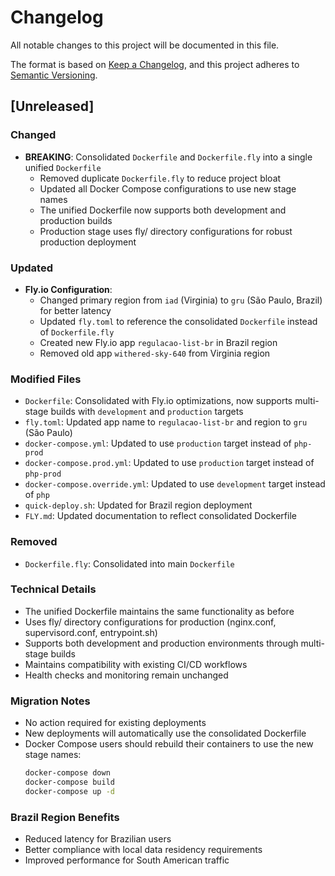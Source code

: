 # Changelog

All notable changes to this project will be documented in this file.

The format is based on [Keep a Changelog](https://keepachangelog.com/en/1.0.0/),
and this project adheres to [Semantic Versioning](https://semver.org/spec/v2.0.0.html).

## [Unreleased]

### Changed
- **BREAKING**: Consolidated `Dockerfile` and `Dockerfile.fly` into a single unified `Dockerfile`
  - Removed duplicate `Dockerfile.fly` to reduce project bloat
  - Updated all Docker Compose configurations to use new stage names
  - The unified Dockerfile now supports both development and production builds
  - Production stage uses fly/ directory configurations for robust production deployment

### Updated
- **Fly.io Configuration**: 
  - Changed primary region from `iad` (Virginia) to `gru` (São Paulo, Brazil) for better latency
  - Updated `fly.toml` to reference the consolidated `Dockerfile` instead of `Dockerfile.fly`
  - Created new Fly.io app `regulacao-list-br` in Brazil region
  - Removed old app `withered-sky-640` from Virginia region

### Modified Files
- `Dockerfile`: Consolidated with Fly.io optimizations, now supports multi-stage builds with `development` and `production` targets
- `fly.toml`: Updated app name to `regulacao-list-br` and region to `gru` (São Paulo)
- `docker-compose.yml`: Updated to use `production` target instead of `php-prod`
- `docker-compose.prod.yml`: Updated to use `production` target instead of `php-prod`
- `docker-compose.override.yml`: Updated to use `development` target instead of `php`
- `quick-deploy.sh`: Updated for Brazil region deployment
- `FLY.md`: Updated documentation to reflect consolidated Dockerfile

### Removed
- `Dockerfile.fly`: Consolidated into main `Dockerfile`

### Technical Details
- The unified Dockerfile maintains the same functionality as before
- Uses fly/ directory configurations for production (nginx.conf, supervisord.conf, entrypoint.sh)
- Supports both development and production environments through multi-stage builds
- Maintains compatibility with existing CI/CD workflows
- Health checks and monitoring remain unchanged

### Migration Notes
- No action required for existing deployments
- New deployments will automatically use the consolidated Dockerfile
- Docker Compose users should rebuild their containers to use the new stage names:
  ```bash
  docker-compose down
  docker-compose build
  docker-compose up -d
  ```

### Brazil Region Benefits
- Reduced latency for Brazilian users
- Better compliance with local data residency requirements
- Improved performance for South American traffic